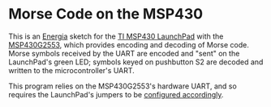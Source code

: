 Morse Code on the MSP430
========================

This is an [Energia](https://github.com/energia/Energia/) sketch for the
[TI MSP430 LaunchPad](http://processors.wiki.ti.com/index.php/MSP430_LaunchPad_(MSP-EXP430G2))
with the [MSP430G2553](http://www.ti.com/product/msp430g2553), which
provides encoding and decoding of Morse code.  Morse symbols received by
the UART are encoded and "sent" on the LaunchPad's green LED; symbols keyed
on pushbutton S2 are decoded and written to the microcontroller's UART.

This program relies on the MSP430G2553's hardware UART, and so requires the
LaunchPad's jumpers to be
[configured accordingly](https://github.com/energia/Energia/wiki/Serial-Communication#wiki-Hardware_Configuration).

